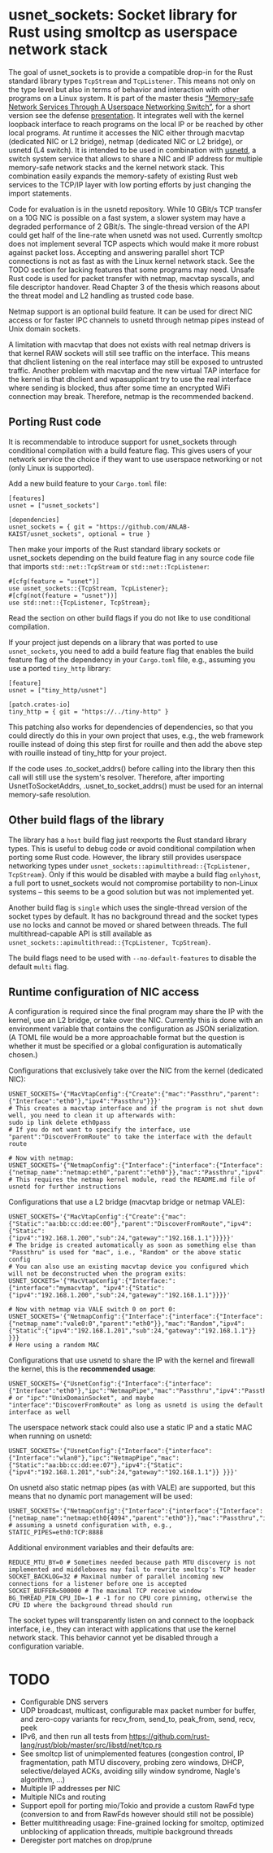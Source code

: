 # usnet_sockets: Socket library for Rust using smoltcp as userspace network stack

The goal of usnet_sockets is to provide a compatible drop-in for the Rust standard library types `TcpStream` and `TcpListener`. This means not only on the type level but also in terms of behavior and interaction with other programs on a Linux system.
It is part of the master thesis [“Memory-safe Network Services Through A Userspace Networking Switch”](https://pothos.github.io/papers/msc_thesis_memory-safe_network_services_userspace_switch.pdf), for a short version see the defense [presentation](https://pothos.github.io/papers/msc_thesis_memory-safe_network_services_userspace_switch_slides.pdf).
It integrates well with the kernel loopback interface to reach programs on the local IP or be reached by other local programs.
At runtime it accesses the NIC either through macvtap (dedicated NIC or L2 bridge), netmap (dedicated NIC or L2 bridge), or usnetd (L4 switch).
It is intended to be used in combination with [usnetd](https://github.com/ANLAB-KAIST/usnetd), a switch system service that allows to share a NIC and IP address for multiple memory-safe network stacks and the kernel network stack.
This combination easily expands the memory-safety of existing Rust web services to the TCP/IP layer with low porting efforts by just changing the import statements.

Code for evaluation is in the usnetd repository. While 10 GBit/s TCP transfer on a 10G NIC is possible on a fast system, a slower system may have a degraded performance of 2 GBit/s.
The single-thread version of the API could get half of the line-rate when usnetd was not used.
Currently smoltcp does not implement several TCP aspects which would make it more robust against packet loss.
Accepting and answering parallel short TCP connections is not as fast as with the Linux kernel network stack.
See the TODO section for lacking features that some programs may need.
Unsafe Rust code is used for packet transfer with netmap, macvtap syscalls, and file descriptor handover. Read Chapter 3 of the thesis which reasons about the threat model and L2 handling as trusted code base.

Netmap support is an optional build feature. It can be used for direct NIC access or for faster IPC channels to usnetd through netmap pipes instead of Unix domain sockets.

A limitation with macvtap that does not exists with real netmap drivers is that kernel RAW sockets will still see traffic on the interface.
This means that dhclient listening on the real interface may still be exposed to untrusted traffic.
Another problem with macvtap and the new virtual TAP interface for the kernel is that dhclient and wpasupplicant try to use the real interface where sending is blocked, thus after some time an encrypted WiFi connection may break.
Therefore, netmap is the recommended backend.

## Porting Rust code

It is recommendable to introduce support for usnet_sockets through conditional compilation with a build feature flag.
This gives users of your network service the choice if they want to use userspace networking or not (only Linux is supported).

Add a new build feature to your `Cargo.toml` file:

    [features]
    usnet = ["usnet_sockets"]
    
    [dependencies]
    usnet_sockets = { git = "https://github.com/ANLAB-KAIST/usnet_sockets", optional = true }

Then make your imports of the Rust standard library sockets or usnet_sockets depending on the build feature flag in any source code file that imports `std::net::TcpStream` or `std::net::TcpListener`:

    #[cfg(feature = "usnet")]
    use usnet_sockets::{TcpStream, TcpListener};
    #[cfg(not(feature = "usnet"))]
    use std::net::{TcpListener, TcpStream};

Read the section on other build flags if you do not like to use conditional compilation.

If your project just depends on a library that was ported to use `usnet_sockets`, you need to add a build feature flag that enables the build feature flag of the dependency in your `Cargo.toml` file, e.g., assuming you use a ported `tiny_http` library:

    [feature]
    usnet = ["tiny_http/usnet"]
    
    [patch.crates-io]
    tiny_http = { git = "https://../tiny-http" }

This patching also works for dependencies of dependencies, so that you could directly do this in your own project that uses, e.g., the web framework rouille instead of doing this step first for rouille and then add the above step with rouille instead of tiny_http for your project.

If the code uses .to_socket_addrs() before calling into the library then this call will still use the system's resolver.
Therefore, after importing UsnetToSocketAddrs, .usnet_to_socket_addrs() must be used for an internal memory-safe resolution.

## Other build flags of the library
The library has a `host` build flag just reexports the Rust standard library types. This is useful to debug code or avoid conditional compilation when porting some Rust code. However, the library still provides userspace networking types under `usnet_sockets::apimultithread::{TcpListener, TcpStream}`. Only if this would be disabled with maybe a build flag `onlyhost`, a full port to usnet_sockets would not compromise portability to non-Linux systems – this seems to be a good solution but was not implemented yet.

Another build flag is `single` which uses the single-thread version of the socket types by default. It has no background thread and the socket types use no locks and cannot be moved or shared between threads.
The full multithread-capable API is still available as `usnet_sockets::apimultithread::{TcpListener, TcpStream}`.

The build flags need to be used with `--no-default-features` to disable the default `multi` flag.

## Runtime configuration of NIC access
A configuration is required since the final program may share the IP with the kernel, use an L2 bridge, or take over the NIC.
Currently this is done with an environment variable that contains the configuration as JSON serialization. (A TOML file would be a more approachable format but the question is whether it must be specified or a global configuration is automatically chosen.)

Configurations that exclusively take over the NIC from the kernel (dedicated NIC):

    USNET_SOCKETS='{"MacVtapConfig":{"Create":{"mac":"Passthru","parent":{"Interface":"eth0"},"ipv4":"Passthru"}}}'
    # This creates a macvtap interface and if the program is not shut down well, you need to clean it up afterwards with:
    sudo ip link delete eth0pass
    # If you do not want to specify the interface, use "parent":"DiscoverFromRoute" to take the interface with the default route

    # Now with netmap:
    USNET_SOCKETS='{"NetmapConfig":{"Interface":{"interface":{"Interface":{"netmap_name":"netmap:eth0","parent":"eth0"}},"mac":"Passthru","ipv4":"Passthru"}}}'
    # This requires the netmap kernel module, read the README.md file of usnetd for further instructions

Configurations that use a L2 bridge (macvtap bridge or netmap VALE):

    USNET_SOCKETS='{"MacVtapConfig":{"Create":{"mac":{"Static":"aa:bb:cc:dd:ee:00"},"parent":"DiscoverFromRoute","ipv4":{"Static":{"ipv4":"192.168.1.200","sub":24,"gateway":"192.168.1.1"}}}}}'
    # The bridge is created automatically as soon as something else than "Passthru" is used for "mac", i.e., "Random" or the above static config
    # You can also use an existing macvtap device you configured which will not be deconstructed when the program exits:
    USNET_SOCKETS='{"MacVtapConfig":{"Interface:":{"interface":"mymacvtap", "ipv4":{"Static":{"ipv4":"192.168.1.200","sub":24,"gateway":"192.168.1.1"}}}}'
    
    # Now with netmap via VALE switch 0 on port 0:
    USNET_SOCKETS='{"NetmapConfig":{"Interface":{"interface":{"Interface":{"netmap_name":"vale0:0","parent":"eth0"}},"mac":"Random","ipv4":{"Static":{"ipv4":"192.168.1.201","sub":24,"gateway":"192.168.1.1"}} }}}
    # Here using a random MAC


Configurations that use usnetd to share the IP with the kernel and firewall the kernel, this is the **recommended usage**:

    USNET_SOCKETS='{"UsnetConfig":{"Interface":{"interface":{"Interface":"eth0"},"ipc":"NetmapPipe","mac":"Passthru","ipv4":"Passthru"}}}'
    # or "ipc":"UnixDomainSocket", and maybe "interface":"DiscoverFromRoute" as long as usnetd is using the default interface as well

The userspace network stack could also use a static IP and a static MAC when running on usnetd:

    USNET_SOCKETS='{"UsnetConfig":{"Interface":{"interface":{"Interface":"wlan0"},"ipc":"NetmapPipe","mac": {"Static":"aa:bb:cc:dd:ee:07"},"ipv4":{"Static":{"ipv4":"192.168.1.201","sub":24,"gateway":"192.168.1.1"}} }}}'

On usnetd also static netmap pipes (as with VALE) are supported, but this means that no dynamic port management will be used:

    USNET_SOCKETS='{"NetmapConfig":{"Interface":{"interface":{"Interface":{"netmap_name":"netmap:eth0{4094","parent":"eth0"}},"mac":"Passthru","ipv4":"Passthru"}}}'
    # assuming a usnetd configuration with, e.g., STATIC_PIPES=eth0:TCP:8888


Additional environment variables and their defaults are:

    REDUCE_MTU_BY=0 # Sometimes needed because path MTU discovery is not implemented and middleboxes may fail to rewrite smoltcp's TCP header
    SOCKET_BACKLOG=32 # Maximal number of parallel incoming new connections for a listener before one is accepted
    SOCKET_BUFFER=500000 # The maximal TCP receive window
    BG_THREAD_PIN_CPU_ID=-1 # -1 for no CPU core pinning, otherwise the CPU ID where the background thread should run

The socket types will transparently listen on and connect to the loopback interface, i.e., they can interact with applications that use the kernel network stack. This behavior cannot yet be disabled through a configuration variable.

# TODO

* Configurable DNS servers
* UDP broadcast, multicast, configurable max packet number for buffer, and zero-copy variants for recv_from, send_to, peak_from, send, recv, peek
* IPv6, and then run all tests from https://github.com/rust-lang/rust/blob/master/src/libstd/net/tcp.rs
* See smoltcp list of unimplemented features (congestion control, IP fragmentation, path MTU discovery, probing zero windows, DHCP, selective/delayed ACKs, avoiding silly window syndrome, Nagle's algorithm, …)
* Multiple IP addresses per NIC
* Multiple NICs and routing
* Support epoll for porting mio/Tokio and provide a custom RawFd type (conversion to and from RawFds however should still not be possible)
* Better multithreading usage: Fine-grained locking for smoltcp, optimized unblocking of application threads, multiple background threads
* Deregister port matches on drop/prune
